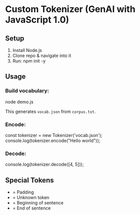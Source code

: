 
# Custom Tokenizer (GenAI with JavaScript 1.0)

## Setup
1. Install Node.js
2. Clone repo & navigate into it
3. Run:
   npm init -y

## Usage
### Build vocabulary:
node demo.js

This generates `vocab.json` from `corpus.txt`.

### Encode:

const tokenizer = new Tokenizer('vocab.json'); console.log(tokenizer.encode("Hello world"));

### Decode:

console.log(tokenizer.decode([4, 5]));

## Special Tokens
- <PAD> = Padding
- <UNK> = Unknown token
- <BOS> = Beginning of sentence
- <EOS> = End of sentence

